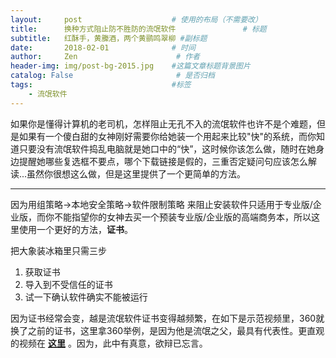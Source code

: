 ```yaml
---
layout:     post                    # 使用的布局（不需要改）
title:      换种方式阻止防不胜防的流氓软件               # 标题
subtitle:   红酥手，黄縢酒，两个黄鹂鸣翠柳 #副标题
date:       2018-02-01              # 时间
author:     Zen                      # 作者
header-img: img/post-bg-2015.jpg    #这篇文章标题背景图片
catalog: False                       # 是否归档
tags:                               #标签
    - 流氓软件
---
```


如果你是懂得计算机的老司机，怎样阻止无孔不入的流氓软件也许不是个难题，但是如果有一个傻白甜的女神刚好需要你给她装一个用起来比较"快"的系统，而你知道只要没有流氓软件捣乱电脑就是她口中的“快”，这时候你该怎么做，随时在她身边提醒她哪些复选框不要点，哪个下载链接是假的，三重否定疑问句应该怎么解读...虽然你很想这么做，但是这里提供了一个更简单的方法。

----

因为用组策略->本地安全策略->软件限制策略 来阻止安装软件只适用于专业版/企业版，而你不能指望你的女神去买一个预装专业版/企业版的高端商务本，所以这里使用一个更好的方法，**证书**。

把大象装冰箱里只需三步

1. 获取证书
2. 导入到不受信任的证书
3. 试一下确认软件确实不能被运行

因为证书经常会变，越是流氓软件证书变得越频繁，在如下是示范视频里，360就换了之前的证书，这里拿360举例，是因为他是流氓之父，最具有代表性。更直观的视频在 **[这里](https://pan.baidu.com/s/1dHbEcRB)** 。因为，此中有真意，欲辩已忘言。
